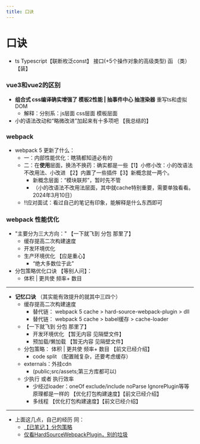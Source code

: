 ```yaml
---
title: 口诀
---
```


# 口诀

- ts Typescript【联断枚泛const】 接口(+5个操作对象的高级类型)   函    （类）   【装】

### vue3和vue2的区别

- **组合式   css编译确实增强了 模板2性能   |   抽事件中心 抽渲染器**   重写ts和虚拟DOM
  - 解释：分别系：js层面  css层面 模板层面 
- 小的语法改动和“略微改进”加起来有十多项吧 【我总结的】

### webpack 

- webpack 5 更新了什么：
  - 一：内部性能优化：瞎猜都知道必有的
  - 二：在**使用**层面，换汤不换药：确实都是一些【1】小修小改：小的改语法不改用法、小改进 【2】内置了一些插件【3】新概念就一两个。
    - 新概念层面：“模块联邦”，暂时先不管
    - （小的改语法不改用法层面，其中就cache特别重要，需要单独看看。 2024年3月10日）
  - !!应对面试：看过自己的笔记有印象，能解释是什么东西即可

### webpack 性能优化

- "主要分为三大方向："  【一下就飞到 分包 那里了】
  - 缓存提高二次构建速度
  - 开发环境优化
  - 生产环境优化 【应是重心】
    - “绝大多数位于此”
- 分包策略优化口诀 【等别人问】： 
  - 体积  |  更共使 频率+   数目

------

- **记忆口诀**   （其实能有效提升的就其中三四个）
  - 缓存提高二次构建速度
    - 替代链：   webpack 5 cache  >  hard-source-webpack-plugin > dll
    - 替代链：   webpack 5 cache > babel缓存  >  cache-loader
  - 【一下就飞到 分包 那里了】
    - 开发环境优化  【暂无内容 见隔壁文件】
    - 预加载/懒加载  【暂无内容 见隔壁文件】
  - 分包策略： 体积  |  更共使 频率+   数目     【前文已经介绍】
    - code split  （配置贼复杂，还要考虑缓存）
  - externals：外挂cdn
    - (public;src/assets;第三方库都可以)
  - 少执行 或者 执行效率
    - 少经过loader：oneOf exclude/include  noParse IgnorePlugin等等 原理都是一样的    【优化打包构建速度】【前文已经介绍】
    - 多线程    【优化打包构建速度】【前文已经介绍】

------

- 上面这几点，自己的经历 同：
  - [【已笔记 】分包策略](https://juejin.cn/post/6844903652956585992)
  - [仅看HardSourceWebpackPlugin，别的垃圾](https://juejin.cn/post/7233046023243907128)